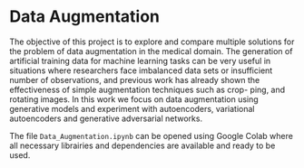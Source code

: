 # Data Augmentation

The objective of this project is to explore and compare multiple solutions for the problem of data augmentation in the medical domain. The generation of artificial training data for machine learning tasks can be very useful in situations where researchers face imbalanced data sets or insufficient number of observations, and previous work has already shown the effectiveness of simple augmentation techniques such as crop- ping, and rotating images. In this work we focus on data augmentation using generative models and experiment with autoencoders, variational autoencoders and generative adversarial networks.

The file `Data_Augmentation.ipynb` can be opened using Google Colab where all necessary librairies and dependencies are available and ready to be used.
